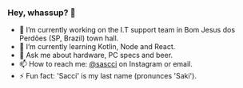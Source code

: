 ### Hey, whassup? 👋




- 🔭 I’m currently working on the I.T support team in Bom Jesus dos Perdões (SP, Brazil) town hall.
- 🌱 I’m currently learning Kotlin, Node and React.
- 💬 Ask me about hardware, PC specs and beer.
- 📫 How to reach me: [@sascci](https://www.instagram.com/sascci/) on Instagram or email. 
- ⚡ Fun fact: 'Sacci' is my last name (pronunces 'Saki').



